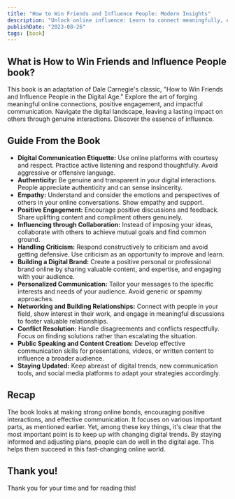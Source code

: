 ```yaml
---
title: "How to Win Friends and Influence People: Modern Insights"
description: "Unlock online influence: Learn to connect meaningfully, engage positively, and adapt to digital trends for success. 🌐💬"
publishDate: "2023-08-26"
tags: [book]
---
```


## What is How to Win Friends and Influence People book?

This book is an adaptation of Dale Carnegie's classic, "How to Win Friends and Influence People in the Digital Age." Explore the art of forging meaningful online connections, positive engagement, and impactful communication. Navigate the digital landscape, leaving a lasting impact on others through genuine interactions. Discover the essence of influence.

## Guide From the Book

- **Digital Communication Etiquette:** Use online platforms with courtesy and respect. Practice active listening and respond thoughtfully. Avoid aggressive or offensive language.
- **Authenticity:** Be genuine and transparent in your digital interactions. People appreciate authenticity and can sense insincerity.
- **Empathy:** Understand and consider the emotions and perspectives of others in your online conversations. Show empathy and support.
- **Positive Engagement:** Encourage positive discussions and feedback. Share uplifting content and compliment others genuinely.
- **Influencing through Collaboration:** Instead of imposing your ideas, collaborate with others to achieve mutual goals and find common ground.
- **Handling Criticism:** Respond constructively to criticism and avoid getting defensive. Use criticism as an opportunity to improve and learn.
- **Building a Digital Brand:** Create a positive personal or professional brand online by sharing valuable content, and expertise, and engaging with your audience.
- **Personalized Communication:** Tailor your messages to the specific interests and needs of your audience. Avoid generic or spammy approaches.
- **Networking and Building Relationships:** Connect with people in your field, show interest in their work, and engage in meaningful discussions to foster valuable relationships.
- **Conflict Resolution:** Handle disagreements and conflicts respectfully. Focus on finding solutions rather than escalating the situation.
- **Public Speaking and Content Creation:** Develop effective communication skills for presentations, videos, or written content to influence a broader audience.
- **Staying Updated:** Keep abreast of digital trends, new communication tools, and social media platforms to adapt your strategies accordingly.

## Recap

The book looks at making strong online bonds, encouraging positive interactions, and effective communication. It focuses on various important parts, as mentioned earlier. Yet, among these key things, it's clear that the most important point is to keep up with changing digital trends. By staying informed and adjusting plans, people can do well in the digital age. This helps them succeed in this fast-changing online world.

## Thank you!

Thank you for your time and for reading this!

